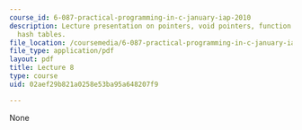 ```yaml
---
course_id: 6-087-practical-programming-in-c-january-iap-2010
description: Lecture presentation on pointers, void pointers, function pointers, and
  hash tables.
file_location: /coursemedia/6-087-practical-programming-in-c-january-iap-2010/02aef29b821a0258e53ba95a648207f9_MIT6_087IAP10_lec08.pdf
file_type: application/pdf
layout: pdf
title: Lecture 8
type: course
uid: 02aef29b821a0258e53ba95a648207f9

---
```

None